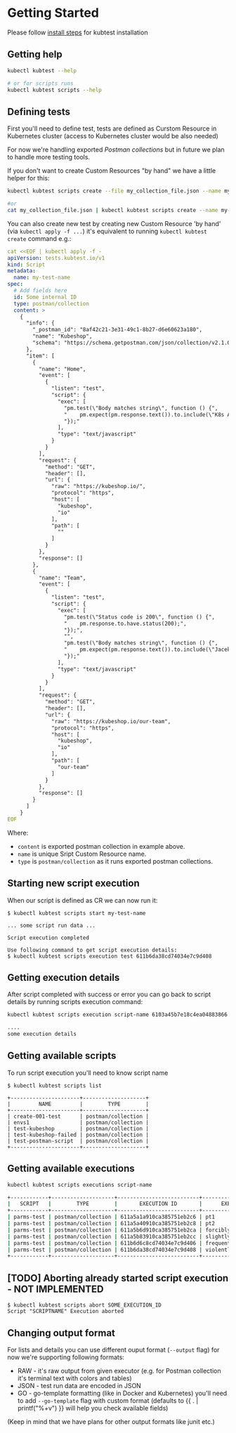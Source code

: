 # Getting Started 

Please follow [install steps](/docs/installing.md) for kubtest installation

## Getting help 

```sh 
kubectl kubtest --help 

# or for scripts runs
kubectl kubtest scripts --help 
```
## Defining tests

First you'll need to define test, tests are defined as Curstom Resource in Kubernetes cluster (access to Kubernetes cluster would be also needed)

For now we're handling exported *Postman collections* but in future we plan to handle more testing tools.

If you don't want to create Custom Resources "by hand" we have a little helper for this: 

```sh
kubectl kubtest scripts create --file my_collection_file.json --name my-test-name

#or 
cat my_collection_file.json | kubectl kubtest scripts create --name my-test-name
```


You can also create new test by creating new Custom Resource 'by hand' (via `kubectl apply -f ...`) it's equivalent to running `kubectl kubtest create` command e.g.:

```yaml
cat <<EOF | kubectl apply -f -
apiVersion: tests.kubtest.io/v1
kind: Script
metadata:
  name: my-test-name
spec:
  # Add fields here
  id: Some internal ID 
  type: postman/collection
  content: >
    {
      "info": {
        "_postman_id": "8af42c21-3e31-49c1-8b27-d6e60623a180",
        "name": "Kubeshop",
        "schema": "https://schema.getpostman.com/json/collection/v2.1.0/collection.json"
      },
      "item": [
        {
          "name": "Home",
          "event": [
            {
              "listen": "test",
              "script": {
                "exec": [
                  "pm.test(\"Body matches string\", function () {",
                  "    pm.expect(pm.response.text()).to.include(\"K8s Accelerator\");",
                  "});"
                ],
                "type": "text/javascript"
              }
            }
          ],
          "request": {
            "method": "GET",
            "header": [],
            "url": {
              "raw": "https://kubeshop.io/",
              "protocol": "https",
              "host": [
                "kubeshop",
                "io"
              ],
              "path": [
                ""
              ]
            }
          },
          "response": []
        },
        {
          "name": "Team",
          "event": [
            {
              "listen": "test",
              "script": {
                "exec": [
                  "pm.test(\"Status code is 200\", function () {",
                  "    pm.response.to.have.status(200);",
                  "});",
                  "",
                  "pm.test(\"Body matches string\", function () {",
                  "    pm.expect(pm.response.text()).to.include(\"Jacek Wysocki\");",
                  "});"
                ],
                "type": "text/javascript"
              }
            }
          ],
          "request": {
            "method": "GET",
            "header": [],
            "url": {
              "raw": "https://kubeshop.io/our-team",
              "protocol": "https",
              "host": [
                "kubeshop",
                "io"
              ],
              "path": [
                "our-team"
              ]
            }
          },
          "response": []
        }
      ]
    }
EOF
```

Where:
- `content` is exported postman collection in example above. 
- `name` is unique Sript Custom Resource name. 
- `type` is `postman/collection` as it runs exported postman collections.

## Starting new script execution 

When our script is defined as CR we can now run it: 

```
$ kubectl kubtest scripts start my-test-name 

... some script run data ...

Script execution completed 

Use following command to get script execution details:
$ kubectl kubtest scripts execution test 611b6da38cd74034e7c9d408
```

## Getting execution details
After script completed with success or error you can go back to script details by running 
scripts execution command:

```sh
kubectl kubtest scripts execution script-name 6103a45b7e18c4ea04883866

....
some execution details
```



## Getting available scripts

To run script execution you'll need to know script name

```
$ kubectl kubtest scripts list

+----------------------+--------------------+
|         NAME         |        TYPE        |
+----------------------+--------------------+
| create-001-test      | postman/collection |
| envs1                | postman/collection |
| test-kubeshop        | postman/collection |
| test-kubeshop-failed | postman/collection |
| test-postman-script  | postman/collection |
+----------------------+--------------------+

```
 
## Getting available executions

```sh
kubectl kubtest scripts executions script-name

+------------+--------------------+--------------------------+---------------------------+----------+
|   SCRIPT   |        TYPE        |       EXECUTION ID       |      EXECUTION NAME       | STATUS   |
+------------+--------------------+--------------------------+---------------------------+----------+
| parms-test | postman/collection | 611a5a1a910ca385751eb2c6 | pt1                       | success  |
| parms-test | postman/collection | 611a5a40910ca385751eb2c8 | pt2                       | error    |
| parms-test | postman/collection | 611a5b6d910ca385751eb2ca | forcibly-frank-panda      | error    |
| parms-test | postman/collection | 611a5b83910ca385751eb2cc | slightly-merry-jennet     | error    |
| parms-test | postman/collection | 611b6d6c8cd74034e7c9d406 | frequently-expert-terrier | error    |
| parms-test | postman/collection | 611b6da38cd74034e7c9d408 | violently-fresh-elephant  | error    |
+------------+--------------------+--------------------------+---------------------------+----------+
```

## [TODO] Aborting already started script execution - NOT IMPLEMENTED
```
$ kubectl kubtest scripts abort SOME_EXECUTION_ID
Script "SCRIPTNAME" Execution aborted

```


## Changing output format

For lists and details you can use different ouput format (`--output` flag) for now we're supporting following formats:
- RAW - it's raw output from given executor (e.g. for Postman collection it's terminal text with colors and tables)
- JSON - test run data are encoded in JSON 
- GO - go-template formatting (like in Docker and Kubernetes) you'll need to add `--go-template` flag with custom format (defaults to {{ . | printf("%+v") }} will help you check available fields) 

(Keep in mind that we have plans for other output formats like junit etc.)
